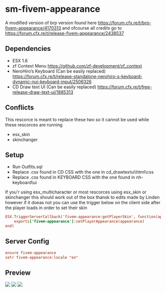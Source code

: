 # sm-fivem-appearance

A modified version of brp version found here https://forum.cfx.re/t/brp-fivem-appearance/4170313 and ofcourse all credits go to https://forum.cfx.re/t/release-fivem-appearance/2438537

## Dependencies

- ESX 1.6
- zf Context Menu https://github.com/zf-development/zf_context
- NeroHiro’s Keyboard (Can be easily replaced) https://forum.cfx.re/t/release-standalone-nerohiro-s-keyboard-dynamic-nui-keyboard-input/2506326
- CD Draw text UI (Can be easily replaced) https://forum.cfx.re/t/free-release-draw-text-ui/1885313

## Conflicts

This rescorce is meant to replace these two so it cannot be used while these rescorces are running 
- esx_skin
- skinchanger

## Setup
- Run Outfits.sql
- Replace .css found in CD CSS with the one in cd_drawtextui\html\css
- Replace .css found in KEYBOARD CSS with the one found in nh-keyboard\ui

If you'r using esx_multicharacter or most rescorces using esx_skin or skinchanger this should work out of the box thansk to edits made by Linden however if it doeas not you can use the trigger below on the client side after the player loads in order to set their skin 

```cfg
ESX.TriggerServerCallback('fivem-appearance:getPlayerSkin', function(appearance)
    exports['fivem-appearance']:setPlayerAppearance(appearance)
end)
```

## Server Config

```cfg
ensure fivem-appearance
setr fivem-appearance:locale "en"
```

## Preview

![](https://i.imgur.com/w8IVP3I.png"")
![](https://i.imgur.com/aNkCAAQ.png"")
![](https://i.imgur.com/4rbAaY2.png"")

